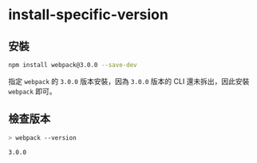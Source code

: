 # install-specific-version

## 安裝

```bash
npm install webpack@3.0.0 --save-dev
```

指定 `webpack` 的 `3.0.0` 版本安裝，因為 `3.0.0` 版本的 CLI 還未拆出，因此安裝 `webpack` 即可。

## 檢查版本

```bash
> webpack --version

3.0.0
```
